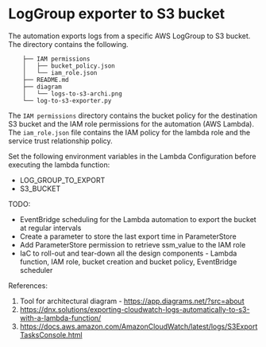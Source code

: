 # LogGroup exporter to S3 bucket
The automation exports logs from a specific AWS LogGroup to S3 bucket. The directory contains the following.

```.
    ├── IAM permissions
    │   ├── bucket_policy.json
    │   └── iam_role.json
    ├── README.md
    ├── diagram
    │   └── logs-to-s3-archi.png
    └── log-to-s3-exporter.py
```
The `IAM permissions` directory contains the bucket policy for the destination S3 bucket and the IAM role permissions for the automation (AWS Lambda). The `iam_role.json` file contains the IAM policy for the lambda role and the service trust relationship policy.

Set the following environment variables in the Lambda Configuration before executing the lambda function:
* LOG_GROUP_TO_EXPORT
* S3_BUCKET


TODO:
 - EventBridge scheduling for the Lambda automation to export the bucket at regular intervals
 - Create a parameter to store the last export time in ParameterStore
 - Add ParameterStore permission to retrieve ssm_value to the IAM role
 - IaC to roll-out and tear-down all the design components - Lambda function, IAM role, bucket creation and bucket policy, EventBridge scheduler


References:
1. Tool for architectural diagram - https://app.diagrams.net/?src=about
2. https://dnx.solutions/exporting-cloudwatch-logs-automatically-to-s3-with-a-lambda-function/
3. https://docs.aws.amazon.com/AmazonCloudWatch/latest/logs/S3ExportTasksConsole.html